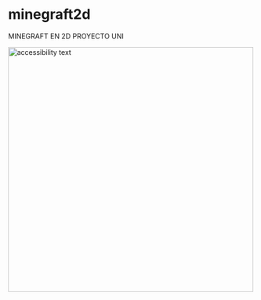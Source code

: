 # minegraft2d
MINEGRAFT EN 2D PROYECTO UNI

<img src="https://www.muycomputer.com/wp-content/uploads/2020/07/Minecraft-en-Azure.jpg" width="500px" height="500px" alt="accessibility text">
